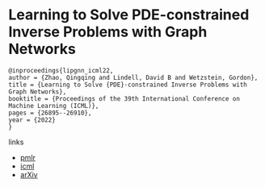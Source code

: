 # Learning to Solve PDE-constrained Inverse Problems with Graph Networks

```
@inproceedings{lipgnn_icml22,
author = {Zhao, Qingqing and Lindell, David B and Wetzstein, Gordon},
title = {Learning to Solve {PDE}-constrained Inverse Problems with Graph Networks},
booktitle = {Proceedings of the 39th International Conference on Machine Learning (ICML)},
pages = {26895--26910},
year = {2022}
}
```

links
 - [pmlr](https://proceedings.mlr.press/v162/zhao22d.html)
- [icml](https://icml.cc/Conferences/2022/Schedule?showEvent=16566)
- [arXiv](https://arxiv.org/abs/2206.00711)

